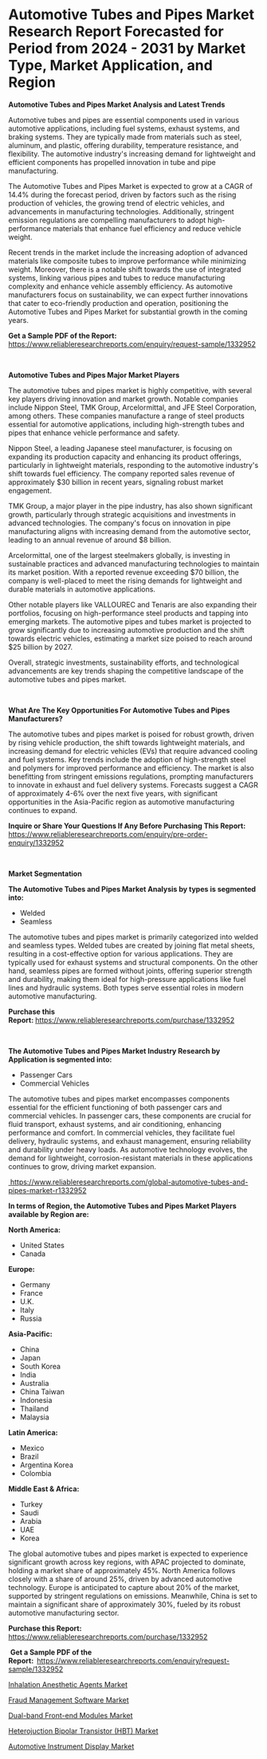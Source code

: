 <p><h1>Automotive Tubes and Pipes Market Research Report Forecasted for Period from 2024 -  2031 by Market Type, Market Application, and Region</h1></p><p><strong>Automotive Tubes and Pipes Market Analysis and Latest Trends</strong></p>
<p><p>Automotive tubes and pipes are essential components used in various automotive applications, including fuel systems, exhaust systems, and braking systems. They are typically made from materials such as steel, aluminum, and plastic, offering durability, temperature resistance, and flexibility. The automotive industry's increasing demand for lightweight and efficient components has propelled innovation in tube and pipe manufacturing.</p><p>The Automotive Tubes and Pipes Market is expected to grow at a CAGR of 14.4% during the forecast period, driven by factors such as the rising production of vehicles, the growing trend of electric vehicles, and advancements in manufacturing technologies. Additionally, stringent emission regulations are compelling manufacturers to adopt high-performance materials that enhance fuel efficiency and reduce vehicle weight.</p><p>Recent trends in the market include the increasing adoption of advanced materials like composite tubes to improve performance while minimizing weight. Moreover, there is a notable shift towards the use of integrated systems, linking various pipes and tubes to reduce manufacturing complexity and enhance vehicle assembly efficiency. As automotive manufacturers focus on sustainability, we can expect further innovations that cater to eco-friendly production and operation, positioning the Automotive Tubes and Pipes Market for substantial growth in the coming years.</p></p>
<p><strong>Get a Sample PDF of the Report:&nbsp;</strong> <a href="https://www.reliableresearchreports.com/enquiry/request-sample/1332952?utm_campaign=13&utm_medium=2&utm_source=Github&utm_content=ia&utm_term=01102024&utm_id=automotive-tubes-and-pipes">https://www.reliableresearchreports.com/enquiry/request-sample/1332952</a></p>
<p>&nbsp;</p>
<p><strong>Automotive Tubes and Pipes Major Market Players</strong></p>
<p><p>The automotive tubes and pipes market is highly competitive, with several key players driving innovation and market growth. Notable companies include Nippon Steel, TMK Group, Arcelormittal, and JFE Steel Corporation, among others. These companies manufacture a range of steel products essential for automotive applications, including high-strength tubes and pipes that enhance vehicle performance and safety.</p><p>Nippon Steel, a leading Japanese steel manufacturer, is focusing on expanding its production capacity and enhancing its product offerings, particularly in lightweight materials, responding to the automotive industry's shift towards fuel efficiency. The company reported sales revenue of approximately $30 billion in recent years, signaling robust market engagement.</p><p>TMK Group, a major player in the pipe industry, has also shown significant growth, particularly through strategic acquisitions and investments in advanced technologies. The company's focus on innovation in pipe manufacturing aligns with increasing demand from the automotive sector, leading to an annual revenue of around $8 billion.</p><p>Arcelormittal, one of the largest steelmakers globally, is investing in sustainable practices and advanced manufacturing technologies to maintain its market position. With a reported revenue exceeding $70 billion, the company is well-placed to meet the rising demands for lightweight and durable materials in automotive applications.</p><p>Other notable players like VALLOUREC and Tenaris are also expanding their portfolios, focusing on high-performance steel products and tapping into emerging markets. The automotive pipes and tubes market is projected to grow significantly due to increasing automotive production and the shift towards electric vehicles, estimating a market size poised to reach around $25 billion by 2027.</p><p>Overall, strategic investments, sustainability efforts, and technological advancements are key trends shaping the competitive landscape of the automotive tubes and pipes market.</p></p>
<p>&nbsp;</p>
<p><strong>What Are The Key Opportunities For Automotive Tubes and Pipes Manufacturers?</strong></p>
<p><p>The automotive tubes and pipes market is poised for robust growth, driven by rising vehicle production, the shift towards lightweight materials, and increasing demand for electric vehicles (EVs) that require advanced cooling and fuel systems. Key trends include the adoption of high-strength steel and polymers for improved performance and efficiency. The market is also benefitting from stringent emissions regulations, prompting manufacturers to innovate in exhaust and fuel delivery systems. Forecasts suggest a CAGR of approximately 4-6% over the next five years, with significant opportunities in the Asia-Pacific region as automotive manufacturing continues to expand.</p></p>
<p><strong>Inquire or Share Your Questions If Any Before Purchasing This Report:</strong> <a href="https://www.reliableresearchreports.com/enquiry/pre-order-enquiry/1332952?utm_campaign=13&utm_medium=2&utm_source=Github&utm_content=ia&utm_term=01102024&utm_id=automotive-tubes-and-pipes">https://www.reliableresearchreports.com/enquiry/pre-order-enquiry/1332952</a></p>
<p>&nbsp;</p>
<p><strong>Market Segmentation</strong></p>
<p><strong>The Automotive Tubes and Pipes Market Analysis by types is segmented into:</strong></p>
<p><ul><li>Welded</li><li>Seamless</li></ul></p>
<p><p>The automotive tubes and pipes market is primarily categorized into welded and seamless types. Welded tubes are created by joining flat metal sheets, resulting in a cost-effective option for various applications. They are typically used for exhaust systems and structural components. On the other hand, seamless pipes are formed without joints, offering superior strength and durability, making them ideal for high-pressure applications like fuel lines and hydraulic systems. Both types serve essential roles in modern automotive manufacturing.</p></p>
<p><strong>Purchase this Report:&nbsp;</strong><a href="https://www.reliableresearchreports.com/purchase/1332952?utm_campaign=13&utm_medium=2&utm_source=Github&utm_content=ia&utm_term=01102024&utm_id=automotive-tubes-and-pipes">https://www.reliableresearchreports.com/purchase/1332952</a></p>
<p>&nbsp;</p>
<p><strong>The Automotive Tubes and Pipes Market Industry Research by Application is segmented into:</strong></p>
<p><ul><li>Passenger Cars</li><li>Commercial Vehicles</li></ul></p>
<p><p>The automotive tubes and pipes market encompasses components essential for the efficient functioning of both passenger cars and commercial vehicles. In passenger cars, these components are crucial for fluid transport, exhaust systems, and air conditioning, enhancing performance and comfort. In commercial vehicles, they facilitate fuel delivery, hydraulic systems, and exhaust management, ensuring reliability and durability under heavy loads. As automotive technology evolves, the demand for lightweight, corrosion-resistant materials in these applications continues to grow, driving market expansion.</p></p>
<p><a href="https://www.reliableresearchreports.com/global-automotive-tubes-and-pipes-market-r1332952?utm_campaign=13&utm_medium=2&utm_source=Github&utm_content=ia&utm_term=01102024&utm_id=automotive-tubes-and-pipes">&nbsp;https://www.reliableresearchreports.com/global-automotive-tubes-and-pipes-market-r1332952</a></p>
<p><strong>In terms of Region, the Automotive Tubes and Pipes Market Players available by Region are:</strong></p>
<p>
    <p> <strong> North America: </strong>
        <ul>
            <li>United States</li>
            <li>Canada</li>
        </ul>
        </p> 
    <p> <strong> Europe: </strong>
        <ul>
            <li>Germany</li>
            <li>France</li>
            <li>U.K.</li>
            <li>Italy</li>
            <li>Russia</li>
        </ul>
        </p> 
    <p> <strong> Asia-Pacific: </strong>
        <ul>
            <li>China</li>
            <li>Japan</li>
            <li>South Korea</li>
            <li>India</li>
            <li>Australia</li>
            <li>China Taiwan</li>
            <li>Indonesia</li>
            <li>Thailand</li>
            <li>Malaysia</li>
        </ul>
        </p> 
    <p> <strong> Latin America: </strong>
        <ul>
            <li>Mexico</li>
            <li>Brazil</li>
            <li>Argentina Korea</li>
            <li>Colombia</li>
        </ul>
        </p> 
    <p> <strong> Middle East & Africa: </strong>
        <ul>
            <li>Turkey</li>
            <li>Saudi</li>
            <li>Arabia</li>
            <li>UAE</li>
            <li>Korea</li>
        </ul>
    </p>
    </p>
<p><p>The global automotive tubes and pipes market is expected to experience significant growth across key regions, with APAC projected to dominate, holding a market share of approximately 45%. North America follows closely with a share of around 25%, driven by advanced automotive technology. Europe is anticipated to capture about 20% of the market, supported by stringent regulations on emissions. Meanwhile, China is set to maintain a significant share of approximately 30%, fueled by its robust automotive manufacturing sector.</p></p>
<p><strong>Purchase this Report: </strong><a href="https://www.reliableresearchreports.com/purchase/1332952?utm_campaign=13&utm_medium=2&utm_source=Github&utm_content=ia&utm_term=01102024&utm_id=automotive-tubes-and-pipes">https://www.reliableresearchreports.com/purchase/1332952</a></p>
<p>&nbsp;<strong>Get a Sample PDF of the Report:&nbsp;&nbsp;</strong><a href="https://www.reliableresearchreports.com/enquiry/request-sample/1332952?utm_campaign=13&utm_medium=2&utm_source=Github&utm_content=ia&utm_term=01102024&utm_id=automotive-tubes-and-pipes">https://www.reliableresearchreports.com/enquiry/request-sample/1332952</a></p>
<p><strong></strong></p>
<p><p><a href="https://www.linkedin.com/pulse/global-inhalation-anesthetic-agents-market-projected-grow-fyglc?utm_campaign=13&utm_medium=2&utm_source=Github&utm_content=ia&utm_term=01102024&utm_id=automotive-tubes-and-pipes">Inhalation Anesthetic Agents Market</a></p><p><a href="https://www.linkedin.com/pulse/driving-forces-global-fraud-management-software-market-trends-dugkf?utm_campaign=13&utm_medium=2&utm_source=Github&utm_content=ia&utm_term=01102024&utm_id=automotive-tubes-and-pipes">Fraud Management Software Market</a></p><p><a href="https://issuu.com/reportprime-2/docs/dual-band-front-end-modules-market-_8cf19e0a171412?utm_campaign=13&utm_medium=2&utm_source=Github&utm_content=ia&utm_term=01102024&utm_id=automotive-tubes-and-pipes">Dual-band Front-end Modules Market</a></p><p><a href="https://issuu.com/reportprime-2/docs/heterojuction-bipolar-transistor-hb_6f8c297a739232?utm_campaign=13&utm_medium=2&utm_source=Github&utm_content=ia&utm_term=01102024&utm_id=automotive-tubes-and-pipes">Heterojuction Bipolar Transistor (HBT) Market</a></p><p><a href="https://github.com/MariaWashington76/Market-Research-Report-List-1/blob/main/automotive-instrument-display-market.md?utm_campaign=13&utm_medium=2&utm_source=Github&utm_content=ia&utm_term=01102024&utm_id=automotive-tubes-and-pipes">Automotive Instrument Display Market</a></p></p>